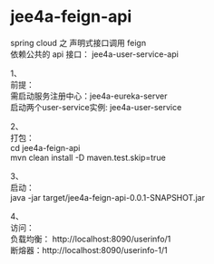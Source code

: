 # jee4a-feign-api


spring cloud 之 声明式接口调用 feign<br> 
依赖公共的 api 接口： jee4a-user-service-api<br> 

1、<br>
前提：<br>
需启动服务注册中心：jee4a-eureka-server <br>
启动两个user-service实例: jee4a-user-service <br>

2、<br>
打包：<br>
cd jee4a-feign-api<br>
mvn clean install -D maven.test.skip=true<br>


3、<br>
启动：<br>
java -jar target/jee4a-feign-api-0.0.1-SNAPSHOT.jar<br>

4、<br>
访问：<br>
负载均衡：  http://localhost:8090/userinfo/1<br>
断熔器：http://localhost:8090/userinfo-1/1<br>
